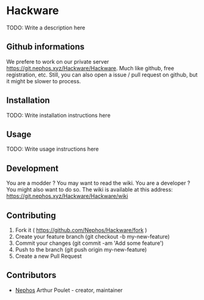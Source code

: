 # Hackware

TODO: Write a description here

## Github informations

We prefere to work on our private server <https://git.nephos.xyz/Hackware/Hackware>.
Much like github, free registration, etc.
Still, you can also open a issue / pull request on github, but it might be slower to process.

## Installation

TODO: Write installation instructions here

## Usage

TODO: Write usage instructions here

## Development

You are a modder ? You may want to read the wiki.
You are a developer ? You might also want to do so.
The wiki is available at this address: <https://git.nephos.xyz/Hackware/Hackware/wiki>

## Contributing

1. Fork it ( https://github.com/Nephos/Hackware/fork )
2. Create your feature branch (git checkout -b my-new-feature)
3. Commit your changes (git commit -am 'Add some feature')
4. Push to the branch (git push origin my-new-feature)
5. Create a new Pull Request

## Contributors

- [Nephos](https://github.com/Nephos) Arthur Poulet - creator, maintainer
